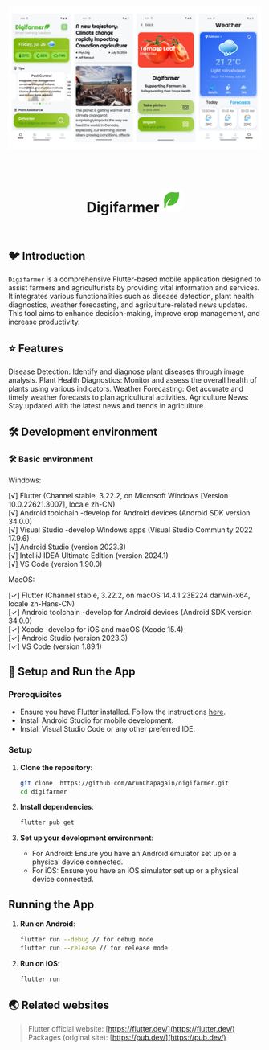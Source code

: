 
<p align="center">
  <img alt="Preview" src="./README/preview/preview.png">
</p>

<br/>

<h1 align="center"> 
  Digifarmer<img alt="Logo" src="./README/logo/logo.png" width="48px" style="border-radius:16px; padding-top:5px;" />
</h1> 

<br/>

## 🐦 Introduction

`Digifarmer` is a comprehensive Flutter-based mobile application designed to assist farmers and agriculturists by providing vital information and services. It integrates various functionalities such as disease detection, plant health diagnostics, weather forecasting, and agriculture-related news updates. This tool aims to enhance decision-making, improve crop management, and increase productivity. 






## ⭐ Features

Disease Detection: Identify and diagnose plant diseases through image analysis.
Plant Health Diagnostics: Monitor and assess the overall health of plants using various indicators.
Weather Forecasting: Get accurate and timely weather forecasts to plan agricultural activities.
Agriculture News: Stay updated with the latest news and trends in agriculture.


## 🛠️ Development environment

### 🛠️ Basic environment

Windows:

[√] Flutter (Channel stable, 3.22.2, on Microsoft Windows [Version 10.0.22621.3007], locale zh-CN)
<br>
[√] Android toolchain -develop for Android devices (Android SDK version 34.0.0)<br>
[√] Visual Studio -develop Windows apps (Visual Studio Community 2022 17.9.6)<br>
[√] Android Studio (version 2023.3)<br>
[√] IntelliJ IDEA Ultimate Edition (version 2024.1)<br>
[√] VS Code (version 1.90.0)


MacOS:   

[✓] Flutter (Channel stable, 3.22.2, on macOS 14.4.1 23E224 darwin-x64, locale zh-Hans-CN)<br>
[✓] Android toolchain -develop for Android devices (Android SDK version 34.0.0)<br>
[✓] Xcode -develop for iOS and macOS (Xcode 15.4)<br>
[✓] Android Studio (version 2023.3)<br>
[✓] VS Code (version 1.89.1)


## 📖 Setup and Run the App

### Prerequisites

- Ensure you have Flutter installed. Follow the instructions [here](https://flutter.dev/docs/get-started/install).
- Install Android Studio for mobile development.
- Install Visual Studio Code or any other preferred IDE.

### Setup

1. **Clone the repository**:
    ```sh
   git clone  https://github.com/ArunChapagain/digifarmer.git
    cd digifarmer
    ```

2. **Install dependencies**:
    ```sh
    flutter pub get
    ```

3. **Set up your development environment**:

    - For Android: Ensure you have an Android emulator set up or a physical device connected.<br>
    - For iOS: Ensure you have an iOS simulator set up or a physical device connected.

## Running the App

1. **Run on Android**:
    ```sh
    flutter run --debug // for debug mode
    flutter run --release // for release mode
    ```

2. **Run on iOS**:
    ```sh
    flutter run
    ```

## 🌏 Related websites
> Flutter official website: [https://flutter.dev/](https://flutter.dev/)
> Packages (original site): [https://pub.dev/](https://pub.dev/)


